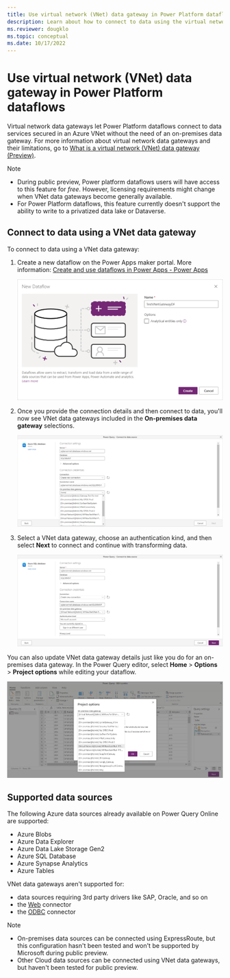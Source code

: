 ```yaml
---
title: Use virtual network (VNet) data gateway in Power Platform dataflows
description: Learn about how to connect to data using the virtual network (VNet) data gateway, along with details of supported data sources.
ms.reviewer: dougklo
ms.topic: conceptual
ms.date: 10/17/2022
---
```


# Use virtual network (VNet) data gateway in Power Platform dataflows

Virtual network data gateways let Power Platform dataflows connect to data services secured in an Azure VNet without the need of an on-premises data gateway. For more information about virtual network data gateways and their limitations, go to [What is a virtual network (VNet) data gateway (Preview)](what-is.md).

>[!Note]
>
>* During public preview, Power platform dataflows users will have access to this feature for *free*. However, licensing requirements might change when VNet data gateways become generally available.
>* For Power Platform dataflows, this feature currently doesn't support the ability to write to a privatized data lake or Dataverse.

## Connect to data using a VNet data gateway

To connect to data using a VNet data gateway:

1. Create a new dataflow on the Power Apps maker portal. More information: [Create and use dataflows in Power Apps - Power Apps](/powerapps/maker/data-platform/create-and-use-dataflows)

   ![Screenshot showing the New Dataflow dialog box in Power Apps, with the name of the new dataflow entered in the Name text box.](media/create-a-new-dataflow.png)

2. Once you provide the connection details and then connect to data, you'll now see VNet data gateways included in the **On-premises data gateway** selections.

   ![Screenshot showing the Power Query connect to data source dialog box with VNet data gateway names included in the on-premises data gateway selection box.](media/vnet-gateway-selections.png)

3. Select a VNet data gateway, choose an authentication kind, and then select **Next** to connect and continue with transforming data.

   ![Screenshot showing the Power Query connect to data source dialog box with the VNet data gateway name selected, the user signed in, and ready to select the Next button.](media/finishing-vnet-connection.png)

You can also update VNet data gateway details just like you do for an on-premises data gateway. In the Power Query editor, select **Home** > **Options** > **Project options** while editing your dataflow.

   ![Screenshot showing the Power Query Project options dialog box that contains the VNet data gateway options you can change while editing your dataflow.](media/project-options-gateway.png)

## Supported data sources

The following Azure data sources already available on Power Query Online are supported:

* Azure Blobs
* Azure Data Explorer
* Azure Data Lake Storage Gen2
* Azure SQL Database
* Azure Synapse Analytics
* Azure Tables

VNet data gateways aren't supported for:

* data sources requiring 3rd party drivers like SAP, Oracle, and so on
* the [Web](/power-query/connectors/web/web) connector
* the [ODBC](/power-query/connectors/odbc) connector

>[!Note]  
>
>* On-premises data sources can be connected using ExpressRoute, but this configuration hasn't been tested and won't be supported by Microsoft during public preview.
>* Other Cloud data sources can be connected using VNet data gateways, but haven't been tested for public preview.
